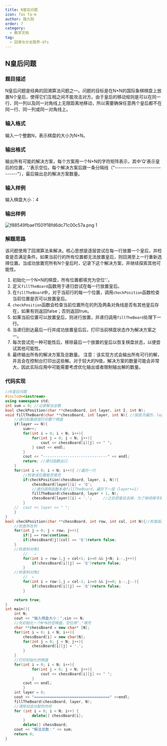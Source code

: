 ```yaml
---
title: N皇后问题
icon: fas fa-m
author: 路九阳
order: 7
category:
  - 教学文档
tag:
  - 回溯与分支限界-dfs
---
```


## N皇后问题
### 题目描述 
N皇后问题是经典的回溯算法问题之一。问题的目标是在N×N的国际象棋棋盘上放置N个皇后，使得它们互相之间不能攻击对方。由于皇后的移动规则是可以在同一行、同一列以及同一对角线上无限距离地移动，所以需要确保任意两个皇后都不在同一行、同一列或同一对角线上。 
###  输入格式
输入一个整数N，表示棋盘的大小为N×N。 
###  输出格式
输出所有可能的解决方案，每个方案用一个N×N的字符矩阵表示，其中'Q'表示皇后的位置，'.'表示空位。每个解决方案后跟一条分隔线（"-----------------------------"），最后输出总的解决方案数量。
### 输入样例

输入棋盘大小：4

### 输出样例
![![f88549fbae11501f18fd6dc71c00c57a.png]() 1](https://oss.docs.z-xin.net/e13245c2bb0d4d674b5b37a4df2e236894e0cd32f6b1109a71a26d6fe16843ad.png)  






### 解题思路
该问题使用了回溯算法来解决。核心思想是逐层尝试在每一行放置一个皇后，并检查是否满足条件。如果当前行的所有位置都无法放置皇后，则回溯至上一行重新选择位置。当成功放置完所有N个皇后时，记录下这个解决方案，并继续探索其他可能性。
1. 初始化一个N×N的棋盘，所有位置都填充为空位'.'。
2. 定义`fillTheBoard`函数用于递归尝试在每一行放置皇后。
3. 在`fillTheBoard`中，对于当前行的每一个位置，调用`checkPosition`函数检查当前位置是否可以放置皇后。
4. `checkPosition`函数会检查当前位置所在的列及两条对角线是否有其他皇后存在，如果有则返回false；否则返回true。
5. 如果当前位置可以放置皇后，则进行放置，并递归调用`fillTheBoard`处理下一行。
6. 当递归到达最后一行并成功放置皇后后，打印当前棋盘状态作为解决方案之一。
7. 每次尝试完一种可能性后，移除最后一个放置的皇后以恢复棋盘状态，以便尝试其他可能性。
8. 最终输出所有的解决方案及总数量。 注意：该实现方式会输出所有可行的解，并且会在控制台打印出这些解。对于较大的N值，解决方案的数量可能会非常大，因此实际应用中可能需要考虑优化输出或者限制输出解的数量。

### 代码实现
```cpp
//N皇后问题
#include<iostream>
using namespace std;
int sum = 0; //记录解法总数
bool checkPosition(char **chessBoard, int layer, int I, int N);
void fillTheBoard(char **chessBoard, int layer, int N){ //按层次遍历，layer表示当前层数
	//递归到最底层打印整个棋盘
	if(layer == N){
		sum++;
		for(int i = 0; i < N; i++){
			for(int j = 0; j < N; j++){
				cout << chessBoard[i][j] << " ";
			} cout << endl;
		}
		cout << "-----------------------------" << endl;
		return; //递归函数出口
	}
	for(int i = 0; i < N; i++){ //遍历一行
		//检查该位置能否填充
		if(checkPosition(chessBoard, layer, i, N)){
			chessBoard[layer][i] = 'Q';
			//递归调用函数本身fillTheBoard，遍历下一层（layer+=1）
			fillTheBoard(chessBoard, layer + 1, N);
			chessBoard[layer][i] = '.';		//之后把皇后去掉，为了继续探寻其他可能性
		}
	//	cout << layer << " ";
	}
}
bool checkPosition(char **chessBoard, int row, int col, int N){//检查函数，判断[layer, I]是否可以填充
	//检查所在列
	for(int j = 0; j < row; j++){
		if(j == row)continue;
		if(chessBoard[j][col] == 'Q')return false;
	}
	//检查斜对角1
		//   ↗
		for(int i = row-1,j = col+1; i>=0 && j<N; i--,j++){
			if(chessBoard[i][j] == 'Q')return false;
		}
	//检查斜对角2
        //  ↖
		for(int i = row-1,j = col-1; i>=0 && j>=0; i--,j--){
			if(chessBoard[i][j] == 'Q')return false;
		}

	return true;
}
int main(){
	int N;
	cout << "输入棋盘大小：";cin >> N;
	//先初始化一个N*N的空棋盘，空位用"."填充
	char **chessBoard = new char* [N];
	for(int i = 0; i < N; i++){
		chessBoard[i] = new char[N];
		for(int j = 0; j < N; j++){
			chessBoard[i][j] = '.';
		}
	}
	//打印初始化的棋盘
	for(int i = 0; i < N; i++){
			for(int j = 0; j < N; j++){
				cout << chessBoard[i][j] << " ";
			}
		cout << endl;
		}
	int layer = 0;
	cout << "==================================" <<endl;
	fillTheBoard(chessBoard, layer, N);	
	//清除动态分配的内存
	for (int i = 0; i < N; i++) {
	        delete[] chessBoard[i];
	    }
	    delete[] chessBoard;
	cout << "解法总数：" << sum;
	return 0;
}
```


